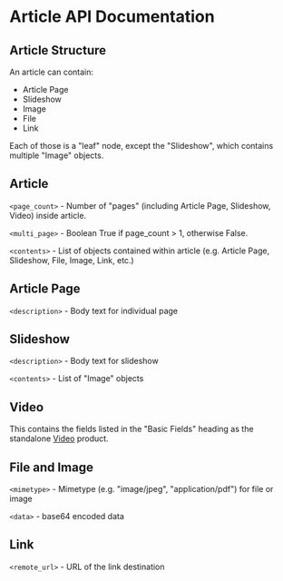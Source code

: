 # Article API Documentation

## Article Structure

An article can contain:

   * Article Page
   * Slideshow
   * Image
   * File
   * Link

Each of those is a "leaf" node, except the "Slideshow", which contains multiple "Image" objects.


## Article

`<page_count>` - Number of "pages" (including Article Page, Slideshow, Video) inside article.

`<multi_page>` - Boolean True if page_count > 1, otherwise False.

`<contents>` - List of objects contained within article (e.g. Article Page, Slideshow, File, Image, Link, etc.)


## Article Page

`<description>` - Body text for individual page


## Slideshow

`<description>` - Body text for slideshow

`<contents>` - List of "Image" objects


## Video

This contains the fields listed in the "Basic Fields" heading as the standalone [Video](video.md) product.


## File and Image

`<mimetype>` - Mimetype (e.g. "image/jpeg", "application/pdf") for file or image

`<data>` - base64 encoded data


## Link

`<remote_url>` - URL of the link destination